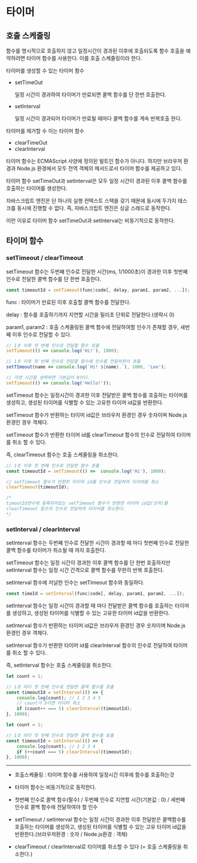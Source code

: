 # 타이머

## 호출 스케줄링

함수를 명시적으로 호출하지 않고 일정시간이 경과된 이후에 호출되도록 함수 호출을 예약하려면 타이머 함수를 사용한다. 이를 호출 스케줄링이라 한다.

타이머를 생성할 수 있는 타이머 함수

- setTimeOut

  일정 시간이 경과하여 타이머가 만료되면 콜백 함수를 단 한번 호출한다.

- setInterval

  일정 시간이 경과되어 타이머가 만료될 때마다 콜백 함수를 계속 반복호출 한다.

타이머를 제거할 수 이는 타이머 함수

- clearTimeOut
- clearInterval



타이머 함수는 ECMAScript 사양에 정의된 빌트인 함수가 아니다.
하지만 브라우저 환경과 Node.js 환경에서 모두 전역 객체의 메서드로서 타이머 함수를 제공하고 있다.

타이머 함수 setTimeOut과 setInterval은 모두 일정 시간이 경과된 이후 콜백 함수를 호출하는 타이머를 생성한다.

자바스크립트 엔진은 단 하나의 실행 컨텍스트 스택을 갖기 때문에 동시에 두가지 태스크를 동시에 진행할 수 없다. 즉, 자바스크립트 엔진은 싱글 스레드로 동작한다.

이런 이유로 타이머 함수 setTimeOut과 setInterval는 비동기적으로 동작한다.



## 타이머 함수

### setTimeout / clearTimeout

setTimeout 함수는 두번째 인수로 전달한 시간(ms, 1/1000초)이 경과한 이후 첫번째 인수로 전달한 콜백 함수를 단 한번 호출한다.

```js
const timeoutId = setTimeout(func|code[, delay, param1, param2, ...]);
```

func : 타이머가 만료된 이후 호출할 콜백 함수를 전달한다.

delay : 함수를 호출하기까지 지연할 시간을 밀리초 단위로 전달한다.(생략시 0)

param1, param2 : 호출 스케줄링된 콜백 함수에 전달하여할 인수가 존재할 경우, 새번째 이후 인수로 전달할 수 있다.



```js
// 1초 이후 첫 번째 인수로 전달할 함수 호출
setTimeout(() => console.log('Hi!'), 1000);

// 1초 이후 첫 번째 인수로 전달할 함수에 인수를 전달하면서 호출
setTImeout(name => console.log(`Hi! ${name}.`), 1000, 'Lee');

// 지연 시간을 생략하면 기본값이 0이다.
setTimeout(() => console.log('Hello!'));
```



setTimeout 함수는 일정시간이 경과한 이후 전달받은 콜백 함수를 호출하는 타이머를 생성하고, 생성된 타이머를 식별할 수 있는 고유한 타이머 id값을 반환한다.

setTimeout 함수가 반환하는 타이머 id값은 브라우저 환경인 경우 숫자이며
Node.js 환경인 경우 객체다.

setTimeout 함수가 반환한 타이머 id를 clearTimeout 함수의 인수로 전달하여 타이머를 취소 할 수 있다.

즉, clearTimeout 함수는 호출 스케줄링을 취소한다.

```js
// 1초 이후 첫 번째 인수로 전달한 함수 호출
const timeoutId = setTimeout(() =>  console.log('Hi'), 1000);

// setTimeout 함수가 반환한 타이머 id를 인수로 전달하여 타이머를 취소
clearTimeout(timeoutId);

/*
timoutId변수에 등록되어있는 setTimeout 함수가 반환한 타이머 id값(숫자)를
clearTimeout 함수의 인수로 전달하여 타이머를 취소한다.
*/
```



### setInterval / clearInterval

setInterval 함수는 두번째 인수로 전달한 시간이 경과할 때 마다 첫번째 인수로 전달한 콜백 함수를 타이머가 취소될 때 까지 호출한다.

setTimeout 함수는 일정 시간이 경과한 이후 콜백 함수를 단 한번 호출하지만
setInterval 함수는 일정 시간 간격으로 콜백 함수를 무한히 반복 호출한다.

setInterval 함수에 저날한 인수는 setTImeout 함수와 동일하다.

```js
const timeId = setInterval(func|code[, delay, param1, param2, ...]);
```



setInterval 함수는 일정 시간이 경과할 때 마다 전달받은 콜백 함수를 호출하는 타이머를 생성하고, 생성된 타이머를 식별할 수 있는 고유한 타이머 id값을 반환한다.

setInterval 함수가 반환하는 타이머 id값은 브라우저 환경인 경우 숫자이며 Node.js 환경인 경우 객체다. 

setInterval 함수가 반환한 타이머 id를 clearInterval 함수의 인수로 전달하여 타이머를 취소 할 수 있다.

즉, setInterval 함수는 호출 스케줄링을 취소한다.

```js
let count = 1;

// 1초 마다 첫 번째 인수로 전달한 콜백 함수를 호출
const timeoutId = setInterval(() => {
    console.log(count); // 1 2 3 4 5
    // count가 5이면 타이머 취소
    if (count++ === 5) clearInterval(timeoutId);
}, 1000);
```

```js
let count = 1;

// 1초 마다 첫 번째 인수로 전달한 콜백 함수를 호출
const timeoutId = setInterval(() => {
    console.log(count); // 1 2 3 4
    if (++count === 5) clearInterval(timeoutId);
}, 1000);
```

---

- 호출스케쥴링 : 타이머 함수를 사용하여 일정시간 이후에 함수를 호출하는것

- 타이머 함수는 비동기적으로 동작한다.

- 첫번째 인수로 콜백 함수(필수) / 두번째 인수로 지연할 시간(기본값 : 0) / 세번째 인수로 콜백 함수에 전달하여야 할 인수

- setTimeout / setInterval 함수는 일정 시간이 경과한 이후 전달받은 콜백함수를 호출하는 타이머를 생성하고, 생성된 타이머를 식별할 수 있는 고유 타이머 id값을 반환한다.(브라우저환경 : 숫자 / Node.js환경 : 객체)

- clearTimeout / clearInterval로 타이머를 취소할 수 있다 (= 호출 스케줄링을 취소한다.)